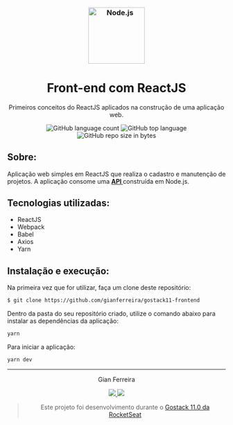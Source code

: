 <h3 align="center">
  <img alt="Node.js" src="https://github.com/gianferreira/repositorioteste/blob/master/react.svg" width="130px"/>
</h3>

<h1 align="center">
  Front-end com ReactJS
</h1>

<p align="center">Primeiros conceitos do ReactJS aplicados na construção de uma aplicação web.</p>

<p align="center">
  <img alt="GitHub language count" src="https://img.shields.io/github/languages/count/gianferreira/gostack11-frontend">
  <img alt="GitHub top language" src="https://img.shields.io/github/languages/top/gianferreira/gostack11-frontend">
  <img alt="GitHub repo size in bytes" src="https://img.shields.io/github/repo-size/gianferreira/gostack11-frontend">
</p>

## Sobre:

Aplicação web simples em ReactJS que realiza o cadastro e manutenção de projetos. A aplicação consome uma <a href="https://github.com/gianferreira/gostack11-backend"><b> API </b></a> construída em Node.js. 

## Tecnologias utilizadas:

- ReactJS
- Webpack
- Babel
- Axios
- Yarn

## Instalação e execução:

Na primeira vez que for utilizar, faça um clone deste repositório:

```bash
$ git clone https://github.com/gianferreira/gostack11-frontend
```
Dentro da pasta do seu repositório criado, utilize o comando abaixo para instalar as dependências da aplicação:

```bash
yarn
```

Para iniciar a aplicação:

```bash
yarn dev
```

---

<p align="center"> Gian Ferreira </p>
<p align="center">
  <a alt="Gian Ferreira" href="https://www.linkedin.com/in/gian-ferreira-7750a9179/">
    <img src="https://img.shields.io/badge/LinkedIn-Gian_Ferreira-7750a9179?logo=linkedin"/>
  </a>
  <a alt="Gian Ferreira" href="https://github.com/gianferreira">
    <img src="https://img.shields.io/badge/Gian_Ferreira-GitHub-000?logo=github"/>
  </a>
</p>

<blockquote align="center">
  Este projeto foi desenvolvimento durante o 
    <a href="https://rocketseat.com.br/gostack">
      Gostack 11.0 da RocketSeat
    </a>
</blockquote>